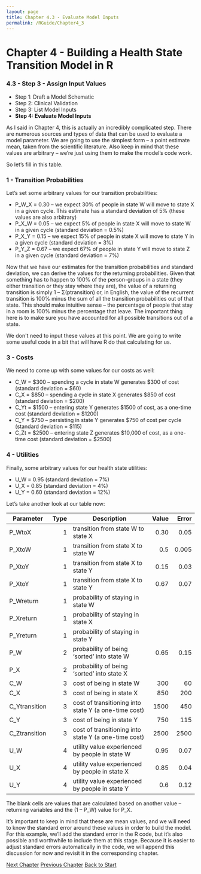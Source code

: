 ```yaml
---
layout: page
title: Chapter 4.3 - Evaluate Model Inputs
permalink: /RGuide/Chapter4_3
---
```


# Chapter 4 - Building a Health State Transition Model in R
### 4.3 - Step 3 - Assign Input Values
-	Step 1: Draft a Model Schematic
-	Step 2: Clinical Validation
-	Step 3: List Model Inputs
-	**Step 4: Evaluate Model Inputs**

As I said in Chapter 4, this is actually an incredibly complicated step. There are numerous sources and types of data that can be used to evaluate a model parameter. We are going to use the simplest form – a point estimate mean, taken from the scientific literature. Also keep in mind that these values are arbitrary – we’re just using them to make the model’s code work.

So let’s fill in this table.

### 1 - Transition Probabilities
Let’s set some arbitrary values for our transition probabilities:
-	P_W_X = 0.30 – we expect 30% of people in state W will move to state X in a given cycle. This estimate has a standard deviation of 5% (these values are also arbitrary)
-	P_X_W = 0.05 – we expect 5% of people in state X will move to state W in a given cycle (standard deviation = 0.5%)
-	P_X_Y = 0.15 – we expect 15% of people in state X will move to state Y in a given cycle (standard deviation = 3%)
-	P_Y_Z = 0.67 – we expect 67% of people in state Y will move to state Z in a given cycle (standard deviation = 7%)

Now that we have our estimates for the transition probabilities and standard deviation, we can derive the values for the returning probabilities. Given that something has to happen to 100% of the person-groups in a state (they either transition or they stay where they are), the value of a returning transition is simply 1 – Σ(ptransition) or, in English, the value of the recurrent transition is 100% minus the sum of all the transition probabilities out of that state. This should make intuitive sense – the percentage of people that stay in a room is 100% minus the percentage that leave. The important thing here is to make sure you have accounted for all possible transitions out of a state.

We don't need to input these values at this point. We are going to write some useful code in a bit that will have R do that calculating for us.

### 3 - Costs
We need to come up with some values for our costs as well:
-	C_W = $300 – spending a cycle in state W generates $300 of cost (standard deviation = $60)
-	C_X = $850 – spending a cycle in state X generates $850 of cost (standard deviation = $200)
-	C_Yt = $1500 – entering state Y generates $1500 of cost, as a one-time cost (standard deviation = $1200)
-	C_Y = $750 – persisting in state Y generates $750 of cost per cycle (standard deviation = $115)
-	C_Zt = $2500 – entering state Z generates $10,000 of cost, as a one-time cost (standard deviation = $2500)

### 4 - Utilities
Finally, some arbitrary values for our health state utilities:
-	U_W = 0.95 (standard deviation = 7%)
-	U_X = 0.85 (standard deviation = 4%)
-	U_Y = 0.60 (standard deviation = 12%)

Let’s take another look at our table now:

| Parameter | Type | Description | Value | Error |
| --------- |-----:| ------------| ----: | ----: |
| P_WtoX    | 1 | transition from state W to state X | 0.30 | 0.05 |
| P_XtoW	| 1	| transition from state X to state W | 0.5 | 0.005 |			
| P_XtoY	| 1 | transition from state X to state Y | 0.15| 0.03 |
| P_XtoY	| 1	| transition from state X to state Y | 0.67 | 0.07 |
| P_Wreturn	| 1 | probability of staying in state W	| | |
| P_Xreturn	| 1	| probability of staying in state X | | |
| P_Yreturn	| 1 | probability of staying in state Y	| | |
| P_W	| 2 | probability of being ‘sorted’ into state W | 0.65 | 0.15 |
| P_X |	2	| probability of being ‘sorted’ into state X | | |
| C_W |	3 | cost of being in state W | 300 | 60 |
| C_X | 3| cost of being in state X	| 850 | 200 |
| C_Ytransition | 3|	cost of transitioning into state Y (a one-time cost) | 1500 | 450 |
| C_Y	|3|	cost of being in state Y		| 750 | 115 |
| C_Ztransition	| 3 | cost of transitioning into state Y (a one-time cost)	| 2500 |  2500|
| U_W |	4 |	utility value experienced by people in state W	| 0.95 | 0.07 |
| U_X |	4 |	utility value experienced by people in state X	| 0.85 | 0.04 |
| U_Y | 4 |	utility value experienced by people in state Y	| 0.6 | 0.12 |

The blank cells are values that are calculated based on another value – returning variables and the (1 – P_W) value for P_X.

It’s important to keep in mind that these are mean values, and we will need to know the standard error around these values in order to build the model. For this example, we’ll add the standard error in the R code, but it’s also possible and worthwhile to include them at this stage. Because it is easier to adjust standard errors automatically in the code, we will append this discussion for now and revisit it in the corresponding chapter.

[Next Chapter](http://healthyuncertainty.github.io/RGuide/Chapter4_4)
[Previous Chapter](http://healthyuncertainty.github.io/RGuide/Chapter4_2)
[Back to Start](http://healthyuncertainty.github.io/RGuide/Introduction)